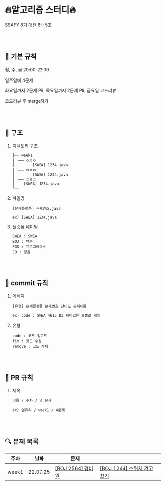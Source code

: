 # 🔥알고리즘 스터디🔥

SSAFY 8기 대전 6반 5조    

<br><br>

## 📌 기본 규칙

월, 수, 금 20:00-22:00  

일주일에 4문제  

화요일까지 2문제 PR, 목요일까지 2문제 PR, 금요일 코드리뷰  

코드리뷰 후 merge하기

<br><br>

## 📁 구조

1. 디렉토리 구조
	```
	├── week1
	│ ├── ㅇㅇㅇ 
	│ │ 	 [SWEA] 1234.java
	│ ├── ㅁㅁㅁ
	│ │ 	 [SWEA] 1234.java
	│ └── ㅍㅍㅍ
	│	 [SWEA] 1234.java
	└── 
	```  

2. 파일명
	```
	[문제플랫폼] 문제번호.java
  
	ex) [SWEA] 1234.java
	```  

3. 플랫폼 네이밍
	```
	SWEA : SWEA
	BOJ : 백준
	PGS : 프로그래머스
	JO : 정올
	```

<br><br>

## 📝 commit 규칙

1. 메세지
	```
	[유형] 문제플랫폼 문제번호 난이도 문제이름
  
	ex) code : SWEA 4615 D3 재미있는 오셀로 게임
	```  
	
2. 유형
	```
	code : 코드 업로드
	fix : 코드 수정
	remove : 코드 삭제
	```
  
<br><br>

## 📢 PR 규칙

1. 제목  

	 ```
	 이름 / 주차 / 몇 문제
   
	 ex) 염유리 / week1 / 4문제
	 ```  
	 
<br><br>

## 🔍 문제 목록

|주차|날짜|문제||
|------|---|---|---|
|week1|22.07.25|[[BOJ 2564] 경비원](https://www.acmicpc.net/problem/2564)  | [[BOJ 1244] 스위치 켜고 끄기](https://www.acmicpc.net/problem/1244) |

